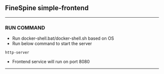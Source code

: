 ## FineSpine simple-frontend
---
### RUN COMMAND
* Run docker-shell.bat/docker-shell.sh based on OS
* Run below command to start the server
```
http-server
```
* Frontend service will run on port 8080
---